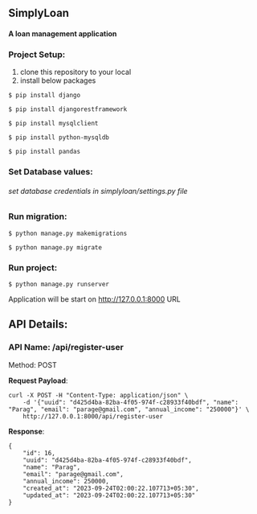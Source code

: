 ## SimplyLoan 
#### A loan management application



### Project Setup:
1. clone this repository to your local
2. install below packages
```
$ pip install django

$ pip install djangorestframework

$ pip install mysqlclient

$ pip install python-mysqldb

$ pip install pandas

```

### Set Database values:
###### set database credentials in simplyloan/settings.py file


### Run migration:
```
$ python manage.py makemigrations

$ python manage.py migrate
```

### Run project:
```
$ python manage.py runserver
```

Application will be start on http://127.0.0.1:8000 URL

## API Details:
### API Name: /api/register-user
Method: POST

**Request Payload**:
```
curl -X POST -H "Content-Type: application/json" \
    -d '{"uuid": "d425d4ba-82ba-4f05-974f-c28933f40bdf", "name": "Parag", "email": "parage@gmail.com", "annual_income": "250000"}' \
    http://127.0.0.1:8000/api/register-user
```

**Response**:
```
{
    "id": 16,
    "uuid": "d425d4ba-82ba-4f05-974f-c28933f40bdf",
    "name": "Parag",
    "email": "parage@gmail.com",
    "annual_income": 250000,
    "created_at": "2023-09-24T02:00:22.107713+05:30",
    "updated_at": "2023-09-24T02:00:22.107713+05:30"
}
```

